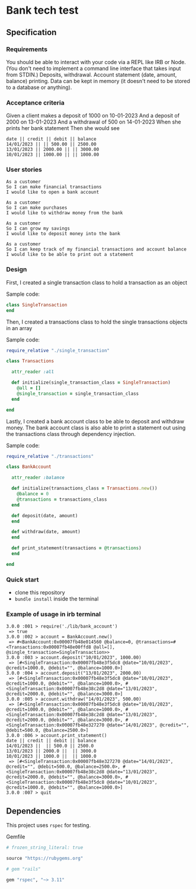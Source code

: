 # Bank tech test

## Specification

### Requirements

You should be able to interact with your code via a REPL like IRB or Node. (You don't need to implement a command line interface that takes input from STDIN.)
Deposits, withdrawal.
Account statement (date, amount, balance) printing.
Data can be kept in memory (it doesn't need to be stored to a database or anything).

### Acceptance criteria

Given a client makes a deposit of 1000 on 10-01-2023
And a deposit of 2000 on 13-01-2023
And a withdrawal of 500 on 14-01-2023
When she prints her bank statement
Then she would see
```
date || credit || debit || balance
14/01/2023 || || 500.00 || 2500.00
13/01/2023 || 2000.00 || || 3000.00
10/01/2023 || 1000.00 || || 1000.00
```
### User stories

```
As a customer
So I can make financial transactions
I would like to open a bank account
```

```
As a customer
So I can make purchases
I would like to withdraw money from the bank 
```

```
As a customer
So I can grow my savings
I would like to deposit money into the bank
```

```
As a customer
So I can keep track of my financial transactions and account balance
I would like to be able to print out a statement
```
### Design

First, I created a single transaction class to hold a transaction as an object

Sample code:
```ruby
class SingleTransaction
end
```

Then, I created a transactions class to hold the single transactions objects in an array

Sample code:
```ruby
require_relative "./single_transaction"

class Transactions

  attr_reader :all

  def initialize(single_transaction_class = SingleTransaction)
    @all = []
    @single_transaction = single_transaction_class
  end

end
```

Lastly, I created a bank account class to be able to deposit and withdraw money.
The bank account class is also able to print a statement out using the transactions class 
through dependency injection.

Sample code:
```ruby
require_relative "./transactions"

class BankAccount

  attr_reader :balance

  def initialize(transactions_class = Transactions.new())
    @balance = 0
    @transactions = transactions_class
  end

  def deposit(date, amount)
  end

  def withdraw(date, amount)
  end

  def print_statement(transactions = @transactions)
  end

end

```


### Quick start

* clone this repository
*  `bundle install` inside the terminal

### Example of usage in irb terminal

```
3.0.0 :001 > require('./lib/bank_account')
 => true 
3.0.0 :002 > account = BankAccount.new()
 => #<BankAccount:0x00007fb48e014560 @balance=0, @transactions=#<Transactions:0x00007fb48e00ffd8 @all=[], @single_transaction=SingleTransaction>> 
3.0.0 :003 > account.deposit("10/01/2023", 1000.00)
 => [#<SingleTransaction:0x00007fb48e3f5dc8 @date="10/01/2023", @credit=1000.0, @debit="", @balance=1000.0>] 
3.0.0 :004 > account.deposit("13/01/2023", 2000.00)
 => [#<SingleTransaction:0x00007fb48e3f5dc8 @date="10/01/2023", @credit=1000.0, @debit="", @balance=1000.0>, #<SingleTransaction:0x00007fb48e38c2d8 @date="13/01/2023", @credit=2000.0, @debit="", @balance=3000.0>] 
3.0.0 :005 > account.withdraw("14/01/2023", 500.00)
 => [#<SingleTransaction:0x00007fb48e3f5dc8 @date="10/01/2023", @credit=1000.0, @debit="", @balance=1000.0>, #<SingleTransaction:0x00007fb48e38c2d8 @date="13/01/2023", @credit=2000.0, @debit="", @balance=3000.0>, #<SingleTransaction:0x00007fb48e327270 @date="14/01/2023", @credit="", @debit=500.0, @balance=2500.0>] 
3.0.0 :006 > account.print_statement()
date || credit || debit || balance
14/01/2023 ||  || 500.0 || 2500.0
13/01/2023 || 2000.0 ||  || 3000.0
10/01/2023 || 1000.0 ||  || 1000.0
 => [#<SingleTransaction:0x00007fb48e327270 @date="14/01/2023", @credit="", @debit=500.0, @balance=2500.0>, #<SingleTransaction:0x00007fb48e38c2d8 @date="13/01/2023", @credit=2000.0, @debit="", @balance=3000.0>, #<SingleTransaction:0x00007fb48e3f5dc8 @date="10/01/2023", @credit=1000.0, @debit="", @balance=1000.0>] 
3.0.0 :007 > quit
```


## Dependencies

This project uses `rspec` for testing.

Gemfile
```ruby
# frozen_string_literal: true

source "https://rubygems.org"

# gem "rails"

gem "rspec", "~> 3.11"

```

